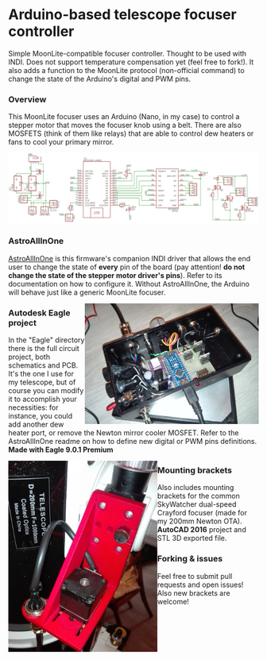 # Arduino-based telescope focuser controller
Simple MoonLite-compatible focuser controller. Thought to be used with INDI.
Does not support temperature compensation yet (feel free to fork!).
It also adds a function to the MoonLite protocol (non-official command) to
change the state of the Arduino's digital and PWM pins.

### Overview
This MoonLite focuser uses an Arduino (Nano, in my case) to control
a stepper motor that moves the focuser knob using a belt.
There are also MOSFETS (think of them like relays) that are able to
control dew heaters or fans to cool your primary mirror.

<img align="center" src="Docs/SCH.png"><br>

### AstroAllInOne
<a href="https://github.com/SquareBoot/AstroAllInOne">AstroAllInOne</a>
is this firmware's companion INDI driver that allows the end user to
change the state of **every** pin of the board (pay attention! **do not change the
state of the stepper motor driver's pins**). Refer to its documentation on
how to configure it. Without AstroAllInOne, the Arduino will behave just like
a generic MoonLite focuser.<br>

<img align="right" src="Docs/1.jpg" width="350" >

### Autodesk Eagle project
In the "Eagle" directory there is the full circuit project, both schematics and PCB. 
It's the one I use for my telescope, but of course you can modify it to 
accomplish your necessities: for instance, you could add another dew heater port, 
or remove the Newton mirror cooler MOSFET. Refer to the AstroAllInOne readme on 
how to define new digital or PWM pins definitions.
<br>**Made with Eagle 9.0.1 Premium**<br>

<img align="left" src="Brackets/Sky-Watcher Newton Crayford/3.jpg" width="300" >

### Mounting brackets
Also includes mounting brackets for the common SkyWatcher 
dual-speed Crayford focuser (made for my 200mm Newton OTA).
**AutoCAD 2016** project and STL 3D exported file.

### Forking & issues
Feel free to submit pull requests and open issues! Also new brackets are welcome!